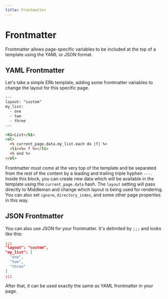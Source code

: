 ```yaml
---
title: Frontmatter
---
```


# Frontmatter

Frontmatter allows page-specific variables to be included at the top of a
template using the YAML or JSON format.

## YAML Frontmatter

Let's take a simple ERb template, adding some frontmatter variables to change
the layout for this specific page.

``` html
---
layout: "custom"
my_list:
  - one
  - two
  - three
---

<h1>List</h1>
<ol>
  <% current_page.data.my_list.each do |f| %>
  <li><%= f %></li>
  <% end %>
</ol>
```

Frontmatter must come at the very top of the template and be separated from the
rest of the content by a leading and trailing triple hyphen `---`. Inside this
block, you can create new data which will be available in the template using
the `current_page.data` hash. The `layout` setting will pass directly to
Middleman and change which layout is being used for rendering. You can also set
`ignore`, `directory_index`, and some other page properties in this way.

## JSON Frontmatter

You can also use JSON for your frontmatter. It's delimited by `;;;` and looks
like this:

``` json
;;;
"layout": "custom",
"my_list": [
  "one",
  "two",
  "three"
]
;;;
```

After that, it can be used exactly the same as YAML frontmatter in your page.
